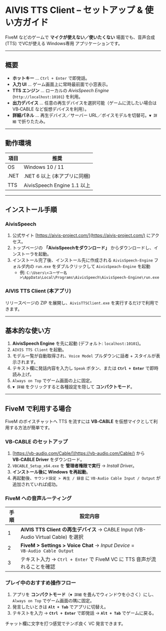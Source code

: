 # AIVIS TTS Client – セットアップ & 使い方ガイド

FiveM などのゲームで **マイクが使えない／使いたくない** 場面でも、音声合成 (TTS) でVCが使える Windows専用 アプリケーションです。

---

## 概要

- **ホットキー** … `Ctrl + Enter` で即発話。
- **入力 UI** … ゲーム画面上に常時最前面で小窓表示。
- **TTS エンジン** … ローカルの *AivisSpeech Engine* (`http://localhost:10101`) を利用。
- **出力デバイス** … 任意の再生デバイスを選択可能（ゲームに流したい場合は VB‑CABLE など仮想デバイスを利用）。
- **詳細パネル** … 再生デバイス／サーバー URL／ボイスモデルを切替可。`▼ 詳細` で折りたたみ。

---

## 動作環境

| 項目   | 推奨                        |
| ---- | ------------------------- |
| OS   | Windows 10 / 11           |
| .NET | .NET 6 以上 (本アプリに同梱)       |
| TTS  | AivisSpeech Engine 1.1 以上 |

---

## インストール手順

### AivisSpeech

1. 公式サイト [https://aivis-project.com/](https://aivis-project.com/) にアクセス。
2. トップページの **「AivisSpeechをダウンロード」** からダウンロードし、インストーラを起動。
3. インストール完了後、インストール先に作成される `AivisSpeech-Engine` フォルダ内の `run.exe` をダブルクリックして `AivisSpeach-Engine` を起動
   - 例: `C:\Users\<ユーザー名>\AppData\Local\Programs\AivisSpeech\AivisSpeech-Engine\run.exe`

### AIVIS TTS Client (本アプリ)

リリースページの ZIP を展開し、`AivisTTSClient.exe` を実行するだけで利用できます。

---

## 基本的な使い方

1. **AivisSpeech Engine** を先に起動 (デフォルト: `localhost:10101`)。
2. `AIVIS TTS Client` を起動。
3. モデル一覧が自動取得され、`Voice Model` プルダウンに話者 + スタイルが表示されます。
4. テキスト欄に発話内容を入力し `Speak` ボタン、または **`Ctrl + Enter`** で即時読み上げ。
5. `Always on Top` でゲーム画面の上に固定。
6. `▼ 詳細` をクリックすると各種設定を隠して **コンパクトモード**。

---

## FiveM で利用する場合

FiveM のボイスチャットへ TTS を流すには **VB‑CABLE** を仮想マイクとして利用する方法が簡単です。

### VB‑CABLE のセットアップ

1. [https://vb-audio.com/Cable/](https://vb-audio.com/Cable/) から **VB‑CABLE Driver** をダウンロード。
2. `VBCABLE_Setup_x64.exe` を **管理者権限で実行** → *Install Driver*。
3. **インストール後に Windows を再起動**。
4. 再起動後、`サウンド設定 > 再生 / 録音` に `VB‑Audio Cable Input / Output` が追加されていれば成功。

### FiveM への音声ルーティング

| 手順 | 設定内容                                                                         |
| -- | ---------------------------------------------------------------------------- |
| 1  | **AIVIS TTS Client の再生デバイス** → CABLE Input (VB-Audio Virtual Cable) を選択      |
| 2  | **FiveM > Settings > Voice Chat** → *Input Device* = `VB‑Audio Cable Output` |
| 3  | テキスト入力 → `Ctrl + Enter` で FiveM VC に TTS 音声が流れることを確認                         |

### プレイ中のおすすめ操作フロー

1. アプリを **コンパクトモード**（`▼ 詳細` を畳んでウィンドウを小さく）にし、`Always on Top` でゲーム画面の隅に固定。
3. 発言したいときは **`Alt + Tab`** でアプリに切替え。
4. テキストを入力 → **`Ctrl + Enter`** で即発話 → **`Alt + Tab`** でゲームに戻る。

チャット欄に文字を打つ感覚でテンポ良く VC 発言できます。

